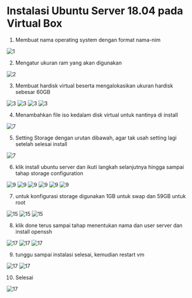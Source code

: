 # Instalasi Ubuntu Server 18.04 pada Virtual Box

1. Membuat nama operating system dengan format nama-nim

![1](assets/01.png)

2. Mengatur ukuran ram yang akan digunakan

![2](assets/02.png)

3. Membuat hardisk virtual beserta mengalokasikan ukuran hardisk sebesar 60GB

![3](assets/03.png)
![3](assets/04.png)
![3](assets/05.png)
![3](assets/06.png)

4. Menambahkan file iso kedalam disk virtual untuk nantinya di install 

![7](assets/07.png)

5. Setting Storage dengan urutan dibawah, agar tak usah setting lagi setelah selesai install

![7](assets/08.png)

6. klik install ubuntu server dan ikuti langkah selanjutnya hingga sampai tahap storage configuration

![9](assets/09.png)
![9](assets/10.png)
![9](assets/11.png)
![9](assets/12.png)
![9](assets/13.png)
![9](../assets/14.png)

7. untuk konfigurasi storage digunakan 1GB untuk swap dan 59GB untuk root

![15](assets/15.png)
![15](assets/16.png)
![15](assets/17.png)

8. klik done terus sampai tahap menentukan nama dan user server dan install openssh

![17](assets/18.png)
![17](assets/19.png)
![17](assets/20.png)

9. tunggu sampai instalasi selesai, kemudian restart vm

![17](assets/21.png)
![17](assets/22.png)

10. Selesai

![17](assets/23.png)